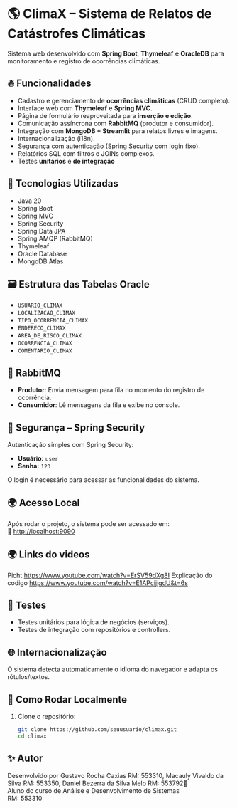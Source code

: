# 🌎 ClimaX – Sistema de Relatos de Catástrofes Climáticas

Sistema web desenvolvido com **Spring Boot**, **Thymeleaf** e **OracleDB** para monitoramento e registro de ocorrências climáticas.

## 🔥 Funcionalidades

- Cadastro e gerenciamento de **ocorrências climáticas** (CRUD completo).
- Interface web com **Thymeleaf** e **Spring MVC**.
- Página de formulário reaproveitada para **inserção e edição**.
- Comunicação assíncrona com **RabbitMQ** (produtor e consumidor).
- Integração com **MongoDB + Streamlit** para relatos livres e imagens.
- Internacionalização (i18n).
- Segurança com autenticação (Spring Security com login fixo).
- Relatórios SQL com filtros e JOINs complexos.
- Testes **unitários** e **de integração**

## 🧪 Tecnologias Utilizadas

- Java 20
- Spring Boot
- Spring MVC
- Spring Security
- Spring Data JPA
- Spring AMQP (RabbitMQ)
- Thymeleaf
- Oracle Database
- MongoDB Atlas

## 🗃️ Estrutura das Tabelas Oracle

- `USUARIO_CLIMAX`
- `LOCALIZACAO_CLIMAX`
- `TIPO_OCORRENCIA_CLIMAX`
- `ENDERECO_CLIMAX`
- `AREA_DE_RISCO_CLIMAX`
- `OCORRENCIA_CLIMAX`
- `COMENTARIO_CLIMAX`

## 🐰 RabbitMQ

- **Produtor**: Envia mensagem para fila no momento do registro de ocorrência.
- **Consumidor**: Lê mensagens da fila e exibe no console.

## 🔐 Segurança – Spring Security

Autenticação simples com Spring Security:

- **Usuário:** `user`  
- **Senha:** `123`

O login é necessário para acessar as funcionalidades do sistema.

## 🌍 Acesso Local

Após rodar o projeto, o sistema pode ser acessado em:  
🔗 [http://localhost:9090](http://localhost:9090)

## 🌍 Links do videos
Picht https://www.youtube.com/watch?v=ErSV59dXg8I
Explicação do codigo https://www.youtube.com/watch?v=E1APcijigdU&t=6s


## 🧪 Testes

- Testes unitários para lógica de negócios (serviços).
- Testes de integração com repositórios e controllers.

## 🌐 Internacionalização

O sistema detecta automaticamente o idioma do navegador e adapta os rótulos/textos.

## 🚀 Como Rodar Localmente

1. Clone o repositório:
   ```bash
   git clone https://github.com/seuusuario/climax.git
   cd climax
## ✨ Autor

Desenvolvido por Gustavo Rocha Caxias RM: 553310, 
Macauly Vivaldo da Silva RM: 553350,
Daniel Bezerra da Silva Melo RM: 553792🚀  
Aluno do curso de Análise e Desenvolvimento de Sistemas  
RM: 553310
